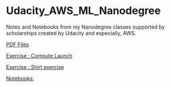 # Udacity_AWS_ML_Nanodegree
Notes and Notebooks from my Nanodegree classes supported by scholarships created by Udacity and especially, AWS.

[PDF Files]()

[Exercise : Compute Launch]()

[Exercise : Shirt exercise]()

[Notebooks:]()
